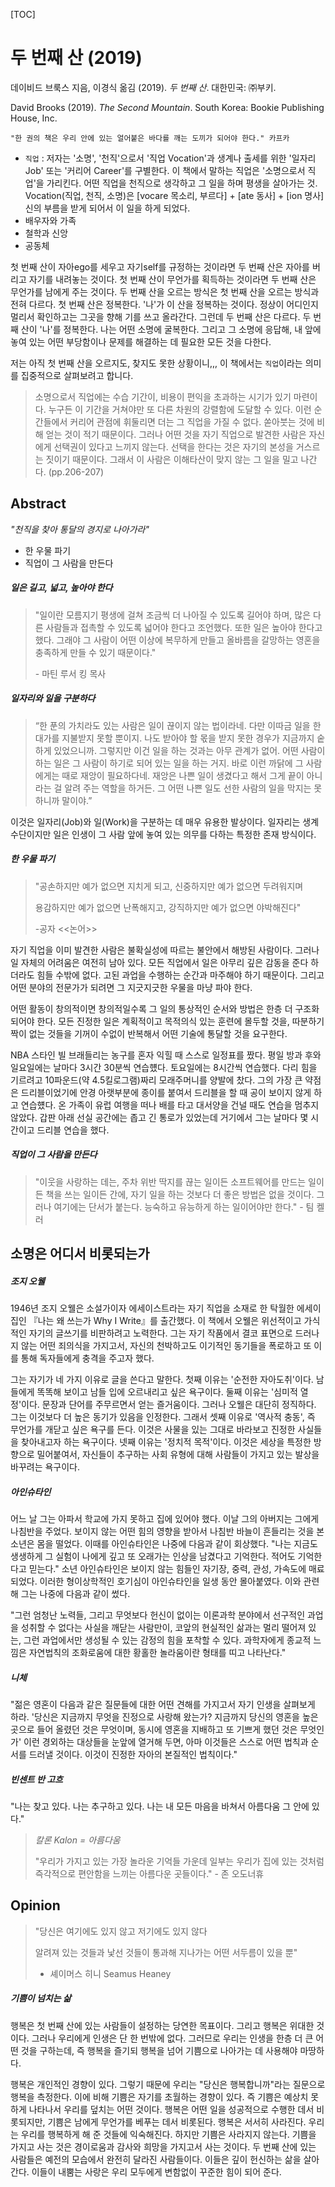 [TOC]

# 두 번째 산 (2019)

데이비드 브룩스 지음, 이경식 옮김 (2019). *두 번째 산*. 대한민국: ㈜부키.

David Brooks (2019). *The Second Mountain*. South Korea: Bookie Publishing House, Inc.

```Netflix
"한 권의 책은 우리 안에 있는 얼어붙은 바다를 깨는 도끼가 되어야 한다." 카프카
```

- `직업` : 저자는 '소명', '천직'으로서 '직업 Vocation'과 생계나 출세를 위한 '일자리 Job' 또는 '커리어 Career'를 구별한다. 이 책에서 말하는 직업은 '소명으로서 직업'을 가리킨다. 어떤 직업을 천직으로 생각하고 그 일을 하며 평생을 살아가는 것. Vocation(직업, 천직, 소명)은 [vocare 목소리, 부르다] + [ate 동사] + [ion 명사] 신의 부름을 받게 되어서 이 일을 하게 되었다.
- 배우자와 가족
- 철학과 신앙
- 공동체

첫 번째 산이 자아ego를 세우고 자기self를 규정하는 것이라면 두 번째 산은 자아를 버리고 자기를 내려놓는 것이다. 첫 번째 산이 무언가를 획득하는 것이라면 두 번째 산은 무언가를 남에게 주는 것이다. 두 번째 산을 오르는 방식은 첫 번째 산을 오르는 방식과 전혀 다르다. 첫 번째 산은 정복한다. '나'가 이 산을 정복하는 것이다. 정상이 어디인지 멀리서 확인하고는 그곳을 향해 기를 쓰고 올라간다. 그런데 두 번째 산은 다르다. 두 번째 산이 '나'를 정복한다. 나는 어떤 소명에 굴복한다. 그리고 그 소명에 응답해, 내 앞에 놓여 있는 어떤 부당함이나 문제를 해결하는 데 필요한 모든 것을 다한다.

저는 아직 첫 번째 산을 오르지도, 찾지도 못한 상황이니,,, 이 책에서는 `직업`이라는 의미를 집중적으로 살펴보려고 합니다. 

> 소명으로서 직업에는 수습 기간이, 비용이 편익을 초과하는 시기가 있기 마련이다. 누구든 이 기간을 거쳐야만 또 다른 차원의 강렬함에 도달할 수 있다. 이런 순간들에서 커리어 관점에 휘둘리면 더는 그 직업을 가질 수 없다. 쏟아붓는 것에 비해 얻는 것이 적기 때문이다. 그러나 어떤 것을 자기 직업으로 발견한 사람은 자신에게 선택권이 있다고 느끼지 않는다. 선택을 한다는 것은 자기의 본성을 거스르는 짓이기 때문이다. 그래서 이 사람은 이해타산이 맞지 않는 그 일을 밀고 나간다. (pp.206-207)



## Abstract

*"천직을 찾아 통달의 경지로 나아가라"*

- 한 우물 파기
- 직업이 그 사람을 만든다

##### 일은 길고, 넓고, 높아야 한다

> "일이란 모름지기 평생에 걸쳐 조금씩 더 나아질 수 있도록 길어야 하며, 많은 다른 사람들과 접촉할 수 있도록 넓어야 한다고 조언했다. 또한 일은 높아야 한다고 했다. 그래야 그 사람이 어떤 이상에 복무하게 만들고 올바름을 갈망하는 영혼을 충족하게 만들 수 있기 때문이다."
>
> <span style="text-align: right;"> - 마틴 루서 킹 목사</span>

##### 일자리와 일을 구분하다

> “한 푼의 가치라도 있는 사람은 일이 끊이지 않는 법이라네. 다만 이따금 일을 한 대가를 지불받지 못할 뿐이지. 나도 받아야 할 몫을 받지 못한 경우가 지금까지 숱하게 있었으니까. 그렇지만 이건 일을 하는 것과는 아무 관계가 없어. 어떤 사람이 하는 일은 그 사람이 하기로 되어 있는 일을 하는 거지. 바로 이런 까닭에 그 사람에게는 때로 재앙이 필요하다네. 재앙은 나쁜 일이 생겼다고 해서 그게 끝이 아니라는 걸 알려 주는 역할을 하거든. 그 어떤 나쁜 일도 선한 사람의 일을 막지는 못하니까 말이야.”

이것은 일자리(Job)와 일(Work)을 구분하는 데 매우 유용한 발상이다. 일자리는 생계 수단이지만 일은 인생이 그 사람 앞에 놓여 있는 의무를 다하는 특정한 존재 방식이다. 

##### 한 우물 파기

> "공손하지만 예가 없으면 지치게 되고, 신중하지만 예가 없으면 두려워지며
>
> 용감하지만 예가 없으면 난폭해지고, 강직하지만 예가 없으면 야박해진다"
>
> -공자 <<논어>>

자기 직업을 이미 발견한 사람은 불확실성에 따르는 불안에서 해방된 사람이다. 그러나 일 자체의 어려움은 여전히 남아 있다. 모든 직업에서 일은 아무리 깊은 감동을 준다 하더라도 힘들 수밖에 없다. 고된 과업을 수행하는 순간과 마주해야 하기 때문이다. 그리고 어떤 분야의 전문가가 되려면 그 지긋지긋한 우물을 마냥 파야 한다. 

어떤 활동이 창의적이면 창의적일수록 그 일의 통상적인 순서와 방법은 한층 더 구조화되어야 한다. 모든 진정한 일은 계획적이고 목적의식 있는 훈련에 몰두할 것을, 따분하기 짝이 없는 것들을 기꺼이 수없이 반복해서 어떤 기술에 통달할 것을 요구한다. 

NBA 스타인 빌 브래들리는 농구를 혼자 익힐 때 스스로 일정표를 짰다. 평일 방과 후와 일요일에는 날마다 3시간 30분씩 연습헀다. 토요일에는 8시간씩 연습했다. 다리 힘을 기르려고 10파운드(약 4.5킬로그램)짜리 모래주머니를 양발에 찼다. 그의 가장 큰 약점은 드리블이었기에 안경 아랫부분에 종이를 붙여서 드리블을 할 때 공이 보이지 않게 하고 연습헀다. 온 가족이 유럽 여행을 떠나 배를 타고 대서양을 건널 때도 연습을 멈추지 않았다. 갑판 아래 선실 공간에는 좁고 긴 통로가 있었는데 거기에서 그는 날마다 몇 시간이고 드리블 연습을 했다.

##### 직업이 그 사람을 만든다

> "이웃을 사랑하는 데는, 주차 위반 딱지를 끊는 일이든 소프트웨어를 만드는 일이든 책을 쓰는 일이든 간에, 자기 일을 하는 것보다 더 좋은 방법은 없을 것이다. 그러나 여기에는 단서가 붙는다. 능숙하고 유능하게 하는 일이어야만 한다." - 팀 켈러



## 소명은 어디서 비롯되는가

##### 조지 오웰

1946년 조지 오웰은 소설가이자 에세이스트라는 자기 직업을 소재로 한 탁월한 에세이집인 『나는 왜 쓰는가 Why I Write』를 출간했다. 이 책에서 오웰은 위선적이고 가식적인 자기의 글쓰기를 비판하려고 노력한다. 그는 자기 작품에서 결코 표면으로 드러나지 않는 어떤 죄의식을 가지고서, 자신의 천박하고도 이기적인 동기들을 폭로하고 또 이를 통해 독자들에게 충격을 주고자 했다.

그는 자기가 네 가지 이유로 글을 쓴다고 말한다. 첫째 이유는 '순전한 자아도취'이다. 남들에게 똑똑해 보이고 남들 입에 오르내리고 싶은 욕구이다. 둘째 이유는 '심미적 열정'이다. 문장과 단어를 주무르면서 얻는 즐거움이다. 그러나 오웰은 대단히 정직하다. 그는 이것보다 더 높은 동기가 있음을 인정한다. 그래서 셋째 이유로 '역사적 충동', 즉 무언가를 개닫고 싶은 욕구를 든다. 이것은 사물을 있는 그대로 바라보고 진정한 사실들을 찾아내고자 하는 욕구이다. 넷째 이유는 '정치적 목적'이다. 이것은 세상을 특정한 방향으로 밀어붙여서, 자신들이 추구하는 사회 유형에 대해 사람들이 가지고 있는 발상을 바꾸려는 욕구이다. 

##### 아인슈타인

어느 날 그는 아파서 학교에 가지 못하고 집에 있어야 했다. 이날 그의 아버지는 그에게 나침반을 주었다. 보이지 않는 어떤 힘의 영향을 받아서 나침반 바늘이 흔들리는 것을 본 소년은 몸을 떨었다. 이때를 아인슈타인은 나중에 다음과 같이 회상했다. "나는 지금도 생생하게 그 실험이 나에게 깊고 또 오래가는 인상을 남겼다고 기억한다. 적어도 기억한다고 믿는다." 소년 아인슈타인은 보이지 않는 힘들인 자기장, 중력, 관성, 가속도에 매료되었다. 이러한 형이상학적인 호기심이 아인슈타인을 일생 동안 몰아붙였다. 이와 관련해 그는 나중에 다음과 같이 썼다. 

"그런 엄청난 노력들, 그리고 무엇보다 헌신이 없이는 이론과학 분야에서 선구적인 과업을 성취할 수 없다는 사실을 깨닫는 사람만이, 코앞의 현실적인 삶과는 멀리 떨어져 있는, 그런 과업에서만 생성될 수 있는 감정의 힘을 포착할 수 있다. 과학자에게 종교적 느낌은 자연법칙의 조화로움에 대한 황홀한 놀라움이란 형태를 띠고 나타난다."

##### 니체

"젊은 영혼이 다음과 같은 질문들에 대한 어떤 견해를 가지고서 자기 인생을 살펴보게 하라. '당신은 지금까지 무엇을 진정으로 사랑해 왔는가? 지금까지 당신의 영혼을 높은 곳으로 들어 올렸던 것은 무엇이며, 동시에 영혼을 지배하고 또 기쁘게 했던 것은 무엇인가' 이런 경외하는 대상들을 눈앞에 열거해 두면, 아마 이것들은 스스로 어떤 법칙과 순서를 드러낼 것이다. 이것이 진정한 자아의 본질적인 법칙이다."

##### 빈센트 반 고흐

"나는 찾고 있다. 나는 추구하고 있다. 나는 내 모든 마음을 바쳐서 아름다움 그 안에 있다." 

> *칼론 Kalon = 아름다움*
>
> "우리가 가지고 있는 가장 놀라운 기억들 가운데 일부는 우리가 집에 있는 것처럼 즉각적으로 편안함을 느끼는 아름다운 곳들이다." - 존 오도너휴



## Opinion

>  "당신은 여기에도 있지 않고 저기에도 있지 않다
>
> 알려져 있는 것들과 낯선 것들이 통과해 지나가는 어떤 서두름이 있을 뿐"
>
>  - 셰이머스 히니 Seamus Heaney

##### 기쁨이 넘치는 삶

행복은 첫 번째 산에 있는 사람들이 설정하는 당연한 목표이다. 그리고 행복은 위대한 것이다. 그러나 우리에게 인생은 단 한 번밖에 없다. 그러므로 우리는 인생을 한층 더 큰 어떤 것을 구하는데, 즉 행복을 즐기되 행복을 넘어 기쁨으로 나아가는 데 사용해야 마땅하다.

행복은 개인적인 경향이 있다. 그렇기 때문에 우리는 "당신은 행복합니까"라는 질문으로 행복을 측정한다. 이에 비해 기쁨은 자기를 초월하는 경향이 있다. 즉 기쁨은 예상치 못하게 나타나서 우리를 덮치는 어떤 것이다. 행복은 어떤 일을 성공적으로 수행한 데서 비롯되지만, 기쁨은 남에게 무언가를 베푸는 데서 비롯된다. 행복은 서서히 사라진다. 우리는 우리를 행복하게 해 준 것들에 익숙해진다. 하지만 기쁨은 사라지지 않는다. 기쁨을 가지고 사는 것은 경이로움과 감사와 희망을 가지고서 사는 것이다. 두 번째 산에 있는 사람들은 예전의 모습에서 완전히 달라진 사람들이다. 이들은 깊이 헌신하는 삶을 살아간다. 이들이 내뿜는 사랑은 우리 모두에게 변함없이 꾸준한 힘이 되어 준다.